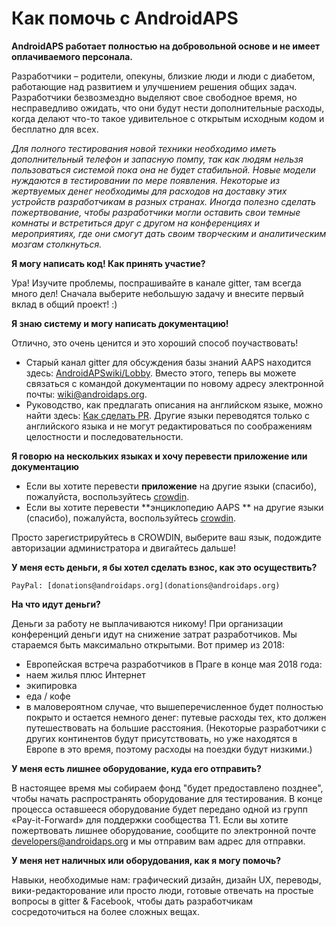 # Как помочь с AndroidAPS

**AndroidAPS работает полностью на добровольной основе и не имеет оплачиваемого персонала.**

Разработчики – родители, опекуны, близкие люди и люди с диабетом, работающие над развитием и улучшением решения общих задач. Разработчики безвозмездно выделяют свое свободное время, но несправедливо ожидать, что они будут нести дополнительные расходы, когда делают что-то такое удивительное с открытым исходным кодом и бесплатно для всех.

*Для полного тестирования новой техники необходимо иметь дополнительный телефон и запасную помпу, так как людям нельзя пользоваться системой пока она не будет стабильной. Новые модели нуждаются в тестировании по мере появления. Некоторые из жертвуемых денег необходимы для расходов на доставку этих устройств разработчикам в разных странах. Иногда полезно сделать пожертвование, чтобы разработчики могли оставить свои темные комнаты и встретиться друг с другом на конференциях и мероприятиях, где они смогут дать своим творческим и аналитическим мозгам столкнуться.*

**Я могу написать код! Как принять участие?**

Ура! Изучите проблемы, поспрашивайте в канале gitter, там всегда много дел! Сначала выберите небольшую задачу и внесите первый вклад в общий проект! :)

**Я знаю систему и могу написать документацию!**

Отлично, это очень ценится и это хороший способ поучаствовать!

* Старый канал gitter для обсуждения базы знаний AAPS находится здесь: [AndroidAPSwiki/Lobby](https://gitter.im/AndroidAPSwiki/Lobby). Вместо этого, теперь вы можете связаться с командой документации по новому адресу электронной почты: wiki@androidaps.org.
* Руководство, как предлагать описания на английском языке, можно найти здесь: [Как сделать PR](../make-a-PR.md). Другие языки переводятся только с английского языка и не могут редактироваться по соображениям целостности и последовательности.

**Я говорю на нескольких языках и хочу перевести приложение или документацию**

* Если вы хотите перевести **приложение** на другие языки (спасибо), пожалуйста, воспользуйтесь [crowdin](https://translations.androidaps.org).
* Если вы хотите перевести **энциклопедию AAPS ** на другие языки (спасибо), пожалуйста, воспользуйтесь [crowdin](https://wikitranslations.androidaps.org). 

Просто зарегистрируйтесь в CROWDIN, выберите ваш язык, подождите авторизации администратора и двигайтесь дальше!

**У меня есть деньги, я бы хотел сделать взнос, как это осуществить?**

    PayPal: [donations@androidaps.org](donations@androidaps.org)  
    

**На что идут деньги?**

Деньги за работу не выплачиваются никому! При организации конференций деньги идут на снижение затрат разработчиков. Мы стараемся быть максимально открытыми. Вот пример из 2018:

* Европейская встреча разработчиков в Праге в конце мая 2018 года:
* наем жилья плюс Интернет
* экипировка
* еда / кофе
* в маловероятном случае, что вышеперечисленное будет полностью покрыто и остается немного денег: путевые расходы тех, кто должен путешествовать на большие расстояния. (Некоторые разработчики с других континентов будут присутствовать, но уже находятся в Европе в это время, поэтому расходы на поездки будут низкими.)

**У меня есть лишнее оборудование, куда его отправить?**

В настоящее время мы собираем фонд "будет предоставлено позднее", чтобы начать распространять оборудование для тестирования. В конце процесса оставшееся оборудование будет передано одной из групп «Pay-it-Forward» для поддержки сообщества T1. Если вы хотите пожертвовать лишнее оборудование, сообщите по электронной почте developers@androidaps.org и мы отправим вам адрес для отправки.

**У меня нет наличных или оборудования, как я могу помочь?**

Навыки, необходимые нам: графический дизайн, дизайн UX, переводы, вики-редакторование или просто люди, готовые отвечать на простые вопросы в gitter & Facebook, чтобы дать разработчикам сосредоточиться на более сложных вещах.